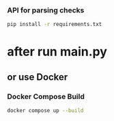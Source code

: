 ### API for parsing checks

```bash
pip install -r requirements.txt
```

# after run main.py

## or use Docker
### Docker Compose Build

```bash
docker compose up --build
```